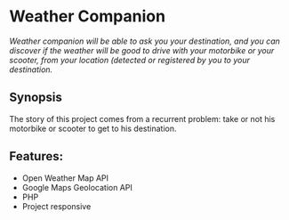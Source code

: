# Weather Companion

*Weather companion will be able to ask you your destination, and you can discover if the weather will be good to drive with your motorbike or your scooter, from your location (detected or registered by you to your destination.* 

## Synopsis
The story of this project comes from a recurrent problem: take or not his motorbike or scooter to get to his destination.

## Features:
- Open Weather Map API
- Google Maps Geolocation API
- PHP
- Project responsive
